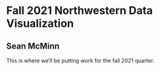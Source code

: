 # Fall 2021 Northwestern Data Visualization
## Sean McMinn

This is where we’ll be putting work for the fall 2021 quarter.
